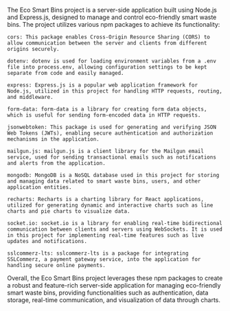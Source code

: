 The Eco Smart Bins project is a server-side application built using Node.js and Express.js, designed to manage and control eco-friendly smart waste bins. The project utilizes various npm packages to achieve its functionality:

    cors: This package enables Cross-Origin Resource Sharing (CORS) to allow communication between the server and clients from different origins securely.

    dotenv: dotenv is used for loading environment variables from a .env file into process.env, allowing configuration settings to be kept separate from code and easily managed.

    express: Express.js is a popular web application framework for Node.js, utilized in this project for handling HTTP requests, routing, and middleware.

    form-data: form-data is a library for creating form data objects, which is useful for sending form-encoded data in HTTP requests.

    jsonwebtoken: This package is used for generating and verifying JSON Web Tokens (JWTs), enabling secure authentication and authorization mechanisms in the application.

    mailgun.js: mailgun.js is a client library for the Mailgun email service, used for sending transactional emails such as notifications and alerts from the application.

    mongodb: MongoDB is a NoSQL database used in this project for storing and managing data related to smart waste bins, users, and other application entities.

    recharts: Recharts is a charting library for React applications, utilized for generating dynamic and interactive charts such as line charts and pie charts to visualize data.

    socket.io: socket.io is a library for enabling real-time bidirectional communication between clients and servers using WebSockets. It is used in this project for implementing real-time features such as live updates and notifications.

    sslcommerz-lts: sslcommerz-lts is a package for integrating SSLCommerz, a payment gateway service, into the application for handling secure online payments.

Overall, the Eco Smart Bins project leverages these npm packages to create a robust and feature-rich server-side application for managing eco-friendly smart waste bins, providing functionalities such as authentication, data storage, real-time communication, and visualization of data through charts.
